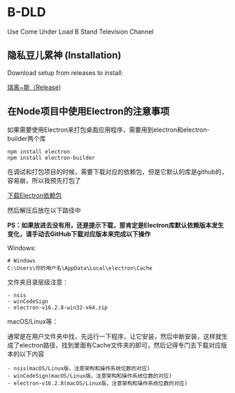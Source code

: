 # B-DLD
Use Come Under Load B Stand Television Channel

## 隐私豆儿累神 (Installation)
Download setup from releases to install:

[瑞离~斯（Release)](https://github.com/Vincent-the-gamer/B-DLD/releases)

## 在Node项目中使用Electron的注意事项

如果需要使用Electron来打包桌面应用程序，需要用到electron和electron-builder两个库

~~~shell
npm install electron
npm install electron-builder
~~~

在调试和打包项目的时候，需要下载对应的依赖包，但是它默认的库是github的，容易崩，所以我预先打包了

[下载Electron依赖包](./electron依赖包.zip)

然后解压后放在以下路径中

**PS：如果放进去没有用，还是提示下载，那肯定是Electron库默认依赖版本发生变化，请手动去GitHub下载对应版本来完成以下操作**

Windows:

~~~
# Windows
C:\Users\你的用户名\AppData\Local\electron\Cache
~~~

文件夹目录层级注意：

~~~
- nsis
- winCodeSign
- electron-v16.2.8-win32-x64.zip
~~~

macOS/Linux等：

通常是在用户文件夹中找，先运行一下程序，让它安装，然后中断安装，这样就生成了electron路径，找到里面有Cache文件夹的即可，然后记得专门去下载对应版本的以下内容

~~~
- nsis(macOS/Linux版，注意架构和操作系统位数的对应)
- winCodeSign(macOS/Linux版，注意架构和操作系统位数的对应)
- electron-v16.2.8(macOS/Linux版，注意架构和操作系统位数的对应)
~~~
